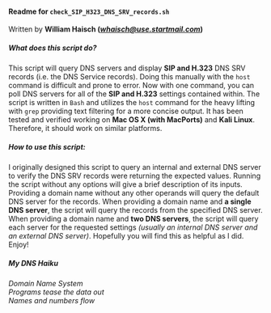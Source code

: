 #### Readme for `check_SIP_H323_DNS_SRV_records.sh`

Written by __William Haisch (*<whaisch@use.startmail.com>*)__

##### What does this script do?

This script will query DNS servers and display __SIP and H.323__ DNS SRV records (i.e. the DNS Service records). Doing this manually with the `host` command is difficult and prone to error. Now with one command, you can poll DNS servers for all of the __SIP and H.323__ settings contained within. The script is written in `Bash` and utilizes the `host` command for the heavy lifting with `grep` providing text filtering for a more concise output. It has been tested and verified working on __Mac OS X (with MacPorts)__ and __Kali Linux__. Therefore, it should work on similar platforms.

##### How to use this script:

I originally designed this script to query an internal and external DNS server to verify the DNS SRV records were returning the expected values. Running the script without any options will give a brief description of its inputs. Providing a domain name without any other operands will query the default DNS server for the records. When providing a domain name and __a single DNS server__, the script will query the records from the specified DNS server. When providing a domain name and __two DNS servers__, the script will query each server for the requested settings *(usually an internal DNS server and an external DNS server)*. Hopefully you will find this as helpful as I did. Enjoy!

##### My DNS Haiku

_Domain Name System_ \
_Programs tease the data out_ \
_Names and numbers flow_

